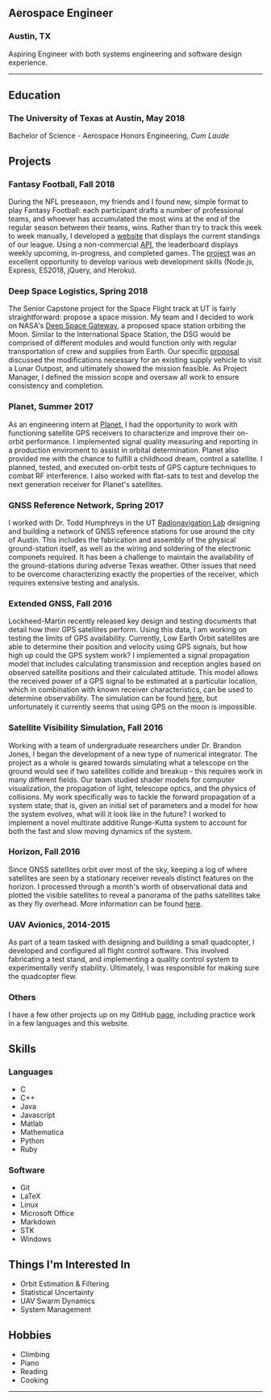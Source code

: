 ## Aerospace Engineer
### Austin, TX 
Aspiring Engineer with both systems engineering and software design experience. 
- - -
## Education
### The University of Texas at Austin, May 2018
Bachelor of Science - Aerospace Honors Engineering, *Cum Laude*

## Projects

### Fantasy Football, Fall 2018
During the NFL preseason, my friends and I found new, simple format to play Fantasy Football: each participant drafts a number of professional teams, and whoever has accumulated the most wins at the end of the regular season between their teams, wins. Rather than try to track this week to week manually, I developed a [website](http://fantasy.cullenself.com) that displays the current standings of our league. Using a non-commercial [API](https://mysportsfeeds.com), the leaderboard displays weekly upcoming, in-progress, and completed games. The [project](https://github.com/cullenself/fantasy) was an excellent opportunity to develop various web development skills (Node.js, Express, ES2018, jQuery, and Heroku).

### Deep Space Logistics, Spring 2018
The Senior Capstone project for the Space Flight track at UT is fairly straightforward: propose a space mission. My team and I decided to work on NASA's [Deep Space Gateway](https://www.nasa.gov/feature/nasa-s-lunar-outpost-will-extend-human-presence-in-deep-space), a proposed space station orbiting the Moon. Similar to the International Space Station, the DSG would be comprised of different modules and would function only with regular transportation of crew and supplies from Earth. Our specific [proposal](https://drive.google.com/file/d/1cC2hivAT0b312ZdwN0qMnaD2OqQOKGOT/view?usp=sharing) discussed the modifications necessary for an existing supply vehicle to visit a Lunar Outpost, and ultimately showed the mission feasible. As Project Manager, I defined the mission scope and oversaw all work to ensure consistency and completion.

### Planet, Summer 2017
As an engineering intern at [Planet](https://www.planet.com), I had the opportunity to work with functioning satellite GPS receivers to characterize and improve their on-orbit performance. I implemented signal quality measuring and reporting in a production enviroment to assist in orbital determination. Planet also provided me with the chance to fulfill a childhood dream, control a satellite. I planned, tested, and executed on-orbit tests of GPS capture techniques to combat RF interference. I also worked with flat-sats to test and develop the next generation receiver for Planet's satellites.

### GNSS Reference Network, Spring 2017 
I worked with Dr. Todd Humphreys in the UT [Radionavigation Lab](https://rnl.ae.utexas.edu/) designing and building a network of GNSS reference stations for use around the city of Austin. This includes the fabrication and assembly of the physical ground-station itself, as well as the wiring and soldering of the electronic componets required. It has been a challenge to maintain the availability of the ground-stations during adverse Texas weather. Other issues that need to be overcome characterizing exactly the properties of the receiver, which requires extensive testing and analysis.

### Extended GNSS, Fall 2016
Lockheed-Martin recently released key design and testing documents that detail how their GPS satellites perform. Using this data, I am working on testing the limits of GPS availability. Currently, Low Earth Orbit satellites are able to determine their position and velocity using GPS signals, but how high up could the GPS system work? I implemented a signal propagation model that includes calculating transmission and reception angles based on observed satellite positions and their calculated attitude. This model allows the received power of a GPS signal to be estimated at a particular location, which in combination with known receiver characteristics, can be used to determine observability. The simulation can be found [here](https://github.com/cullenself/ExtendedGNSS), but unfortunately it currently seems that using GPS on the moon is impossible.

### Satellite Visibility Simulation, Fall 2016
Working with a team of undergraduate researchers under Dr. Brandon Jones, I began the development of a new type of numerical integrator. The project as a whole is geared towards simulating what a telescope on the ground would see if two satellites collide and breakup - this requires work in many different fields. Our team studied shader models for computer visualization, the propagation of light, telescope optics, and the physics of collisions. My work specifically was to tackle the forward propagation of a system state; that is, given an initial set of parameters and a model for how the system evolves, what will it look like in the future? I worked to implement a novel multirate additive Runge-Kutta system to account for both the fast and slow moving dynamics of the system.

### Horizon, Fall 2016
Since GNSS satellites orbit over most of the sky, keeping a log of where satellites are seen by a stationary receiver reveals distinct features on the horizon. I processed through a month's worth of observational data and plotted the visible satellites to reveal a panorama of the paths satellites take as they fly overhead. More information can be found [here](http://github.com/cullenself/horizon).

### UAV Avionics, 2014-2015
As part of a team tasked with designing and building a small quadcopter, I developed and configured all flight control software. This involved fabricating a test stand, and implementing a quality control system to experimentally verify stability. Ultimately, I was responsible for making sure the quadcopter flew.

### Others
I have a few other projects up on my GitHub [page](http://github.com/cullenself), including practice work in a few languages and this website.

## Skills
### Languages
- C
- C++
- Java
- Javascript
- Matlab
- Mathematica
- Python
- Ruby

### Software
- Git
- LaTeX
- Linux
- Microsoft Office
- Markdown
- STK
- Windows

## Things I'm Interested In
- Orbit Estimation & Filtering
- Statistical Uncertainty
- UAV Swarm Dynamics
- System Management

## Hobbies
- Climbing
- Piano 
- Reading
- Cooking

- - -
